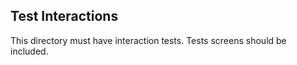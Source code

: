 ## Test Interactions

This directory must have interaction tests. Tests screens should be included.
